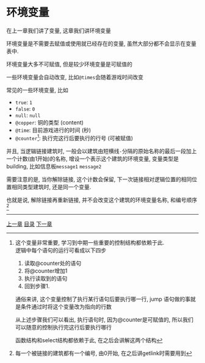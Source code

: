 # 环境变量
在上一章我们讲了变量, 这章我们讲环境变量

环境变量是不需要去赋值或使用就已经存在的变量, 虽然大部分都不会显示在变量表中.

环境变量大多不可赋值, 但是较少环境变量是可赋值的

一些环境变量会自动改变, 比如`@times`会随着游戏时间改变

常见的一些环境变量, 比如

- `true`: `1`
- `false`: `0`
- `null`: `null`
- `@copper`: 铜的类型 (content)
- `@time`: 目前游戏进行的时间 (秒)
- `@counter`[^1]: 执行完这行后要执行的行号 (可被赋值)

并且, 当逻辑链接建筑时,
一般会以建筑由短横线`-`分隔的原始名称的最后一段加上一个计数(由1开始)的名称,
增设一个表示这个建筑的环境变量, 变量类型是building,
比如信息板`message1` `message2`

需要注意的是, 当你解除链接, 这个计数会保留,
下一次链接相对逻辑位置的相同位置相同类型建筑时, 还是同一个变量.

也就是说, 解除链接再重新链接, 并不会改变这个建筑的环境变量名称, 和编号顺序[^2]


[^1]: 这个变量非常重要, 学习到中期一些重要的控制结构都依赖于此.\
      逻辑中每个语句的运行可看成以下四步

      1. 读取@counter处的语句
      2. 将@counter增加1
      3. 执行读取到的语句
      4. 回到步骤1.

      通俗来讲, 这个变量控制了执行某行语句后要执行哪一行,
      jump 语句做的事就是条件通过时将这个变量改为指向的行数

      从上述步骤我们可以看出, 执行语句时, 因为@counter是可赋值的,
      所以我们可以随意的控制执行完这行后要执行哪行

      函数结构和select结构都依赖于此, 在之后会讲解这两个结构

[^2]: 每一个被链接的建筑都有一个编号, 由0开始, 在之后讲getlink时需要用到


---
[上一章](./05-jump.md)
[目录](./README.md)
[下一章](./07-print-and-draw.md)

